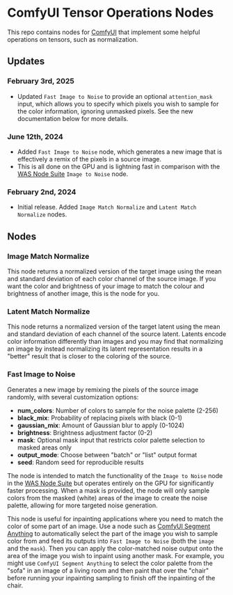# ComfyUI Tensor Operations Nodes

This repo contains nodes for [ComfyUI](https://github.com/comfyanonymous/ComfyUI) that implement some helpful operations on tensors, such as normalization.

## Updates

### February 3rd, 2025

- Updated `Fast Image to Noise` to provide an optional `attention_mask` input, which allows you to specify which pixels you wish to sample for the color information, ignoring unmasked pixels. See the new documentation below for more details.

### June 12th, 2024

- Added `Fast Image to Noise` node, which generates a new image that is effectively a remix of the pixels in a source image.
- This is all done on the GPU and is lightning fast in comparison with the [WAS Node Suite](https://github.com/WASasquatch/was-node-suite-comfyui) `Image to Noise` node.

### February 2nd, 2024

- Initial release. Added `Image Match Normalize` and `Latent Match Normalize` nodes.

## Nodes

### Image Match Normalize

This node returns a normalized version of the target image using the mean and standard deviation of each color channel of the source image. If you want the color and brightness of your image to match the colour and brightness of another image,
this is the node for you.

### Latent Match Normalize

This node returns a normalized version of the target latent using the mean and standard deviation of each channel of
the source latent. Latents encode color information differently than images and you may find that normalizing an image
by instead normalizing its latent representation results in a "better" result that is closer to the coloring of the
source.

### Fast Image to Noise

Generates a new image by remixing the pixels of the source image randomly,
with several customization options:

- **num_colors**: Number of colors to sample for the noise palette (2-256)
- **black_mix**: Probability of replacing pixels with black (0-1)
- **gaussian_mix**: Amount of Gaussian blur to apply (0-1024)
- **brightness**: Brightness adjustment factor (0-2)
- **mask**: Optional mask input that restricts color palette selection to masked areas only
- **output_mode**: Choose between "batch" or "list" output format
- **seed**: Random seed for reproducible results

The node is intended to match the functionality of the `Image to Noise` node in the [WAS
Node Suite](https://github.com/WASasquatch/was-node-suite-comfyui) but operates entirely
on the GPU for significantly faster processing. When a mask is provided, the node will only
sample colors from the masked (white) areas of the image to create the noise palette,
allowing for more targeted noise generation.

This node is useful for inpainting applications where you need to match the color of some
part of an image. Use a node such as [ComfyUI Segment Anything](https://github.com/storyicon/comfyui_segment_anything)
to automatically select the part of the image you wish to sample color from and feed
its outputs into `Fast Image to Noise` (both the `image` and the `mask`). Then you can
apply the color-matched noise output onto the area of the image you wish to inpaint using
another mask. For example, you might use `ComfyUI Segment Anything` to select the color
palette from the "sofa" in an image of a living room and then paint that over the "chair"
before running your inpainting sampling to finish off the inpainting of the chair.
